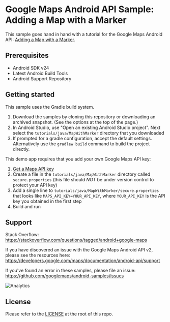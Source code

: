 Google Maps Android API Sample: Adding a Map with a Marker
==========================================================

This sample goes hand in hand with a tutorial for the Google Maps Android API:
[Adding a Map with a Marker](https://developers.google.com/maps/documentation/android-api/map-with-marker).

Prerequisites
--------------

- Android SDK v24
- Latest Android Build Tools
- Android Support Repository

Getting started
---------------

This sample uses the Gradle build system.

1. Download the samples by cloning this repository or downloading an archived
  snapshot. (See the options at the top of the page.)
1. In Android Studio, use "Open an existing Android Studio project". Next select the 
  `tutorials/java/MapWithMarker` directory that you downloaded
1. If prompted for a gradle configuration, accept the default settings.
  Alternatively use the `gradlew build` command to build the project directly.
  
This demo app requires that you add your own Google Maps API key:

1. [Get a Maps API key](https://developers.google.com/maps/documentation/android-sdk/get-api-key)
1. Create a file in the `tutorials/java/MapWithMarker` directory called `secure.properties` 
  (this file should *NOT* be under version control to protect your API key)
1. Add a single line to `tutorials/java/MapWithMarker/secure.properties` that looks like 
  `MAPS_API_KEY=YOUR_API_KEY`, where `YOUR_API_KEY` is the API key you obtained in the first step
1. Build and run

Support
-------

Stack Overflow: https://stackoverflow.com/questions/tagged/android+google-maps

If you have discovered an issue with the Google Maps Android API v2, please see
the resources here: https://developers.google.com/maps/documentation/android-api/support

If you've found an error in these samples, please file an issue:
https://github.com/googlemaps/android-samples/issues

![Analytics](https://ga-beacon.appspot.com/UA-12846745-20/android-samples-apidemos/readme?pixel)

License
-------

Please refer to the [LICENSE](https://github.com/googlemaps/android-samples/blob/master/LICENSE) at the root of this repo.
